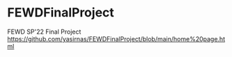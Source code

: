 # FEWDFinalProject
FEWD SP'22 Final Project
https://github.com/yasirnas/FEWDFinalProject/blob/main/home%20page.html
